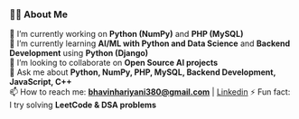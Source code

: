 ### 👨‍💻 About Me

🔭 I’m currently working on **Python (NumPy)** and **PHP (MySQL)**  
🌱 I’m currently learning **AI/ML with Python and Data Science** and **Backend Development** using **Python (Django)**  
👯 I’m looking to collaborate on **Open Source AI projects**  
💬 Ask me about **Python, NumPy, PHP, MySQL, Backend Development, JavaScript, C++**  
📫 How to reach me: **bhavinhariyani380@gmail.com** | [Linkedin](**https://www.linkedin.com/in/bhavin-hariyani-598263310/**)
⚡ Fun fact: I try solving **LeetCode & DSA problems**  


<!--
**BHAVIN-Hariyani-001b/BHAVIN-Hariyani-001b** is a ✨ _special_ ✨ repository because its `README.md` (this file) appears on your GitHub profile.

Here are some ideas to get you started:

- 🔭 I’m currently working on ...
- 🌱 I’m currently learning ...
- 👯 I’m looking to collaborate on ...
- 🤔 I’m looking for help with ...
- 💬 Ask me about ...
- 📫 How to reach me: ...
- 😄 Pronouns: ...
- ⚡ Fun fact: ...
-->
